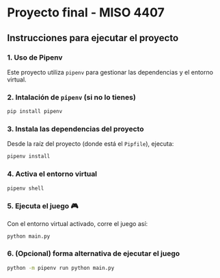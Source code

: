 # Proyecto final - MISO 4407

## Instrucciones para ejecutar el proyecto

### 1.  Uso de Pipenv

Este proyecto utiliza `pipenv` para gestionar las dependencias y el entorno virtual.

### 2. Intalación de `pipenv` (si no lo tienes)

```bash
pip install pipenv
```

### 3. Instala las dependencias del proyecto

Desde la raíz del proyecto (donde está el `Pipfile`), ejecuta:

```bash
pipenv install
```

### 4. Activa el entorno virtual

```bash
pipenv shell
```

### 5. Ejecuta el juego 🎮

Con el entorno virtual activado, corre el juego así:

```bash
python main.py
```

### 6. (Opcional) forma alternativa de ejecutar el juego

```bash
python -m pipenv run python main.py
```



